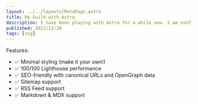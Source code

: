 ```yaml
---
layout: ../../layouts/MetaPage.astro
title: Re-build with Astro
description: I have been playing with Astro for a while now. I am confident this is the static site generator I have always been looking for.
published: 2022/12/20
tags: [ssg]
---
```


Features:

- ✅ Minimal styling (make it your own!)
- ✅ 100/100 Lighthouse performance
- ✅ SEO-friendly with canonical URLs and OpenGraph data
- ✅ Sitemap support
- ✅ RSS Feed support
- ✅ Markdown & MDX support
